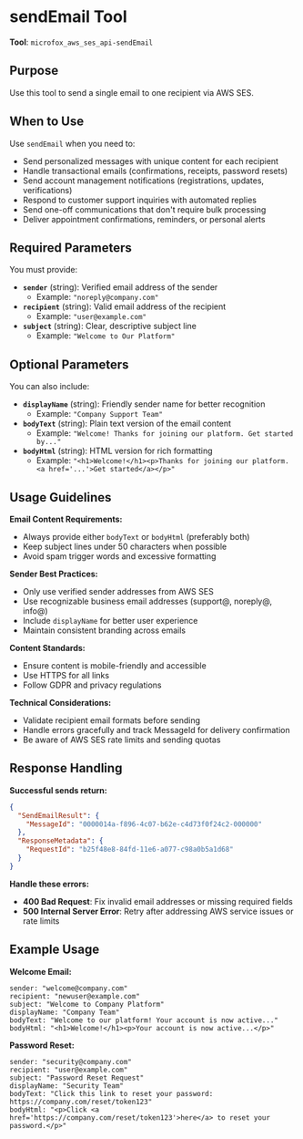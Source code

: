 # sendEmail Tool

**Tool**: `microfox_aws_ses_api-sendEmail`

## Purpose
Use this tool to send a single email to one recipient via AWS SES.

## When to Use

Use `sendEmail` when you need to:
- Send personalized messages with unique content for each recipient
- Handle transactional emails (confirmations, receipts, password resets)
- Send account management notifications (registrations, updates, verifications) 
- Respond to customer support inquiries with automated replies
- Send one-off communications that don't require bulk processing
- Deliver appointment confirmations, reminders, or personal alerts

## Required Parameters

You must provide:
- **`sender`** (string): Verified email address of the sender
  - Example: `"noreply@company.com"`
- **`recipient`** (string): Valid email address of the recipient  
  - Example: `"user@example.com"`
- **`subject`** (string): Clear, descriptive subject line
  - Example: `"Welcome to Our Platform"`

## Optional Parameters

You can also include:
- **`displayName`** (string): Friendly sender name for better recognition
  - Example: `"Company Support Team"`
- **`bodyText`** (string): Plain text version of the email content
  - Example: `"Welcome! Thanks for joining our platform. Get started by..."`
- **`bodyHtml`** (string): HTML version for rich formatting
  - Example: `"<h1>Welcome!</h1><p>Thanks for joining our platform. <a href='...'>Get started</a></p>"`

## Usage Guidelines

**Email Content Requirements:**
- Always provide either `bodyText` or `bodyHtml` (preferably both)
- Keep subject lines under 50 characters when possible
- Avoid spam trigger words and excessive formatting

**Sender Best Practices:**
- Only use verified sender addresses from AWS SES
- Use recognizable business email addresses (support@, noreply@, info@)
- Include `displayName` for better user experience
- Maintain consistent branding across emails

**Content Standards:**
- Ensure content is mobile-friendly and accessible
- Use HTTPS for all links
- Follow GDPR and privacy regulations

**Technical Considerations:**
- Validate recipient email formats before sending
- Handle errors gracefully and track MessageId for delivery confirmation
- Be aware of AWS SES rate limits and sending quotas

## Response Handling

**Successful sends return:**
```json
{
  "SendEmailResult": {
    "MessageId": "0000014a-f896-4c07-b62e-c4d73f0f24c2-000000"
  },
  "ResponseMetadata": {
    "RequestId": "b25f48e8-84fd-11e6-a077-c98a0b5a1d68"
  }
}
```

**Handle these errors:**
- **400 Bad Request**: Fix invalid email addresses or missing required fields
- **500 Internal Server Error**: Retry after addressing AWS service issues or rate limits

## Example Usage

**Welcome Email:**
```
sender: "welcome@company.com"
recipient: "newuser@example.com"
subject: "Welcome to Company Platform"
displayName: "Company Team"
bodyText: "Welcome to our platform! Your account is now active..."
bodyHtml: "<h1>Welcome!</h1><p>Your account is now active...</p>"
```

**Password Reset:**
```
sender: "security@company.com"  
recipient: "user@example.com"
subject: "Password Reset Request"
displayName: "Security Team"
bodyText: "Click this link to reset your password: https://company.com/reset/token123"
bodyHtml: "<p>Click <a href='https://company.com/reset/token123'>here</a> to reset your password.</p>"
``` 